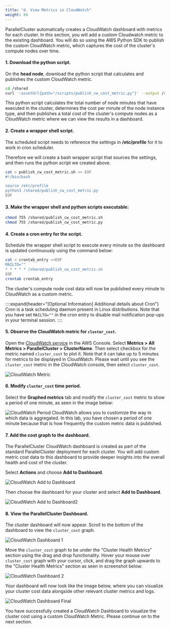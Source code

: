 ```yaml
---
title: "d. View Metrics in CloudWatch"
weight: 84
---
```


ParallelCluster automatically creates a CloudWatch dashboard with metrics for each cluster.
In this section, you will add a custom Cloudwatch metric to the existing dashboard.
You will do so using the AWS Python SDK to publish the custom CloudWatch metric, which captures the cost of the cluster's compute nodes over time.

#### 1. Download the python script.
On the **head node**, download the python script that calculates and publishes the custom CloudWatch metric.

```bash
cd /shared
curl ':assetUrl{path="/scripts/publish_cw_cost_metric.py"}' --output /shared/publish_cw_cost_metric.py
```

This python script calculates the total number of node minutes that have executed in the cluster, determines the cost per minute of the node instance type, and then publishes a total cost of the cluster's compute nodes as a CloudWatch metric where we can view the results in a dashboard.

#### 2. Create a wrapper shell script.
The scheduled script needs to reference the settings in **/etc/profile** for it to work in cron scheduler.

Therefore we will create a bash wrapper script that sources the settings, and then runs the python script we created above.

```bash
cat > publish_cw_cost_metric.sh << EOF
#!/bin/bash

source /etc/profile
python3 /shared/publish_cw_cost_metric.py
EOF
```

#### 3. Make the wrapper shell and python scripts executable:
```bash
chmod 755 /shared/publish_cw_cost_metric.sh
chmod 755 /shared/publish_cw_cost_metric.py 
```

#### 4. Create a cron entry for the script.
Schedule the wrapper shell script to execute every minute so the dashboard is updated continuously using the command below:
```bash
cat > crontab_entry <<EOF
MAILTO=""
* * * * * /shared/publish_cw_cost_metric.sh
EOF
crontab crontab_entry
```
The cluster's compute node cost data will now be published every minute to CloudWatch as a custom metric.

::::expand{header="[Optional Information] Additional details about Cron"} 
Cron is a task scheduling daemon present in Linux distributions. Note that you have set `MAILTO=""` in 
the cron entry to disable mail notification pop-ups in your terminal session.
::::

#### 5. Observe the CloudWatch metric for `cluster_cost`.
Open the [CloudWatch service](https://eu-north-1.console.aws.amazon.com/cloudwatch/home?region=eu-north-1) in the AWS Console. Select **Metrics > All Metrics > ParallelCluster > ClusterName**. 
Then select checkbox for the metric named `cluster_cost` to plot it. Note that it can take up to 5 minutes for metrics to be displayed in CloudWatch. Please wait until you see the `cluster_cost` metric in the CloudWatch console, then select `cluster_cost`. 

![CloudWatch Metric](/static/img/04-lab-4/cloudwatch_metric.png)

#### 6. Modify `cluster_cost` time period.
Select the **Graphed metrics** tab and modify the `cluster_cost` metric to show a period of one minute, as seen in the image below:

![CloudWatch Period](/static/img/04-lab-4/cloudwatch_period.png)
CloudWatch allows you to customize the way in which data is aggregated.  In this lab, you have chosen a period of one minute because that is how frequently the custom metric data is published.

#### 7. Add the cost graph to the dashboard.  
The ParallelCluster CloudWatch dashboard is created as part of the standard ParallelCluster deployment for each cluster. You will add custom metric cost data to this dashboard to provide deeper insights into the overall health and cost of the cluster.

Select **Actions** and choose **Add to Dashboard**.

![CloudWatch Add to Dashboard](/static/img/04-lab-4/cloudwatch_add_to_dashboard.png)

Then choose the dashboard for your cluster and select **Add to Dashboard**.

![CloudWatch Add to Dashboard2](/static/img/04-lab-4/cloudwatch_add_to_dashboard_3.png)

#### 8. View the ParallelCluster Dashboard.

The cluster dashboard will now appear. Scroll to the bottom of the dashboard to view the `cluster_cost` graph.

![CloudWatch Dashboard 1](/static/img/04-lab-4/cloudwatch_dashboard_1.png)

Move the `cluster_cost` graph to be under the "Cluster Health Metrics" section using the drag and drop functionality.
Hover your mouse over `cluster_cost` graph with your cursor, click, and drag the graph upwards to the "Cluster Health Metrics" section as seen in screenshot below:

![CloudWatch Dashboard 2](/static/img/04-lab-4/cloudwatch_dashboard_2.png)

Your dashboard will now look like the image below, where you can visualize your cluster cost data alongside other relevant cluster metrics and logs.

![CloudWatch Dashboard Final](/static/img/04-lab-4/cloudwatch_dashboard_final.png)

You have successfully created a CloudWatch Dashboard to visualize the cluster cost using a custom CloudWatch Metric. Please continue on to the next section.